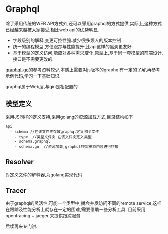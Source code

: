 Graphql
==============
除了采用传统的WEB API方式外,还可以采用graphql的方式提供,实际上,这种方式已经越来越被大家接受,相比web api的优势明显.
* 字段级别的解释,变更可控性强.减少很多烦人的版本控制
* 统一的编程模型,方便跟踪与性能提升,比api这样的黑洞更友好.
* 基于模型的定义访问,能应对各种需求变化,原型上,基于同一套模型的前端设计,接口是不需要更改的.

[graphql-go](github.com/graph-gophers/graphql-go)的参考资料较少,本质上需要对js版本的graphql有一定的了解,再参考示例代码,学习一下基础知识.

graphql属于Web层,与gin是相配置的.

模型定义
-----------
采用JS同样的定义支持,采用golang的资源加载方式,目录结构如下
```
api
  - schema //在该文件夹存放graphql定义相关文件
    - type  //类型文件夹 在该文件夹定义类型
    - schema.graphql
    - schema.go  //资源加载,graphql只需要将内容进行拼接
```
Resolver
-------------
对定义文件的解释器,为golang实现代码

Tracer
-------------
由于graphql的灵活性,可能一个类型中,就会并发访问不同的remote service,这样在跟踪及性能分析上就存在一定的困难,需要借助一些分析工具.
目前采用 opentracing + jaeger 来提供跟踪服务

后续再来专门讲.